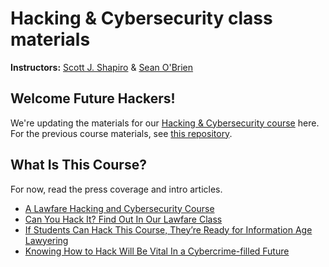 # Hacking &amp; Cybersecurity class materials

**Instructors:** [Scott J. Shapiro](https://law.yale.edu/scott-j-shapiro) &amp; [Sean O'Brien](https://cyberclear.cc)
<!-- **Guest Instructor:** [Laurin Weissinger](https://laurinw.com), Week 8: Networking III -->

## Welcome Future Hackers!

We're updating the materials for our [Hacking &amp; Cybersecurity course](https://www.lawfareblog.com/lawfare-hacking-and-cybersecurity-course) here. For the previous course materials, see [this repository](https://github.com/lawfareblog/hacking-cybersecurity).

## What Is This Course?

For now, read the press coverage and intro articles.

* [A Lawfare Hacking and Cybersecurity Course](https://www.lawfareblog.com/lawfare-hacking-and-cybersecurity-course)
* [Can You Hack It? Find Out In Our Lawfare Class](https://www.lawfareblog.com/can-you-hack-it-find-out-our-lawfare-class)
* [If Students Can Hack This Course, They’re Ready for Information Age Lawyering](https://law.yale.edu/yls-today/news/if-students-can-hack-course-theyre-ready-information-age-lawyering)
* [Knowing How to Hack Will Be Vital In a Cybercrime-filled Future](https://www.newscientist.com/article/mg25834390-100-the-cyber-lawyer-who-wants-to-teach-everyone-how-to-hack/)

